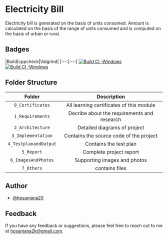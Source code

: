 # Electricity Bill
Electricity bill is generated on the basis of units consumed. Amount is calculated on the basis of the range of units consumed and is computed on the basis of urban or rural.


## Badges
|Build|cppcheck|Valgrind|
|:--:|:--:|
[![Build CI -Windows](https://github.com/hpsanjana20/M1_Electricity_Bill/actions/workflows/windows.yml/badge.svg)](https://github.com/hpsanjana20/M1_Electricity_Bill/actions/workflows/windows.yml)
[![Build CI -Windows](https://github.com/hpsanjana20/M1_Electricity_Bill/actions/workflows/windows.yml/badge.svg)](https://github.com/hpsanjana20/M1_Electricity_Bill/actions/workflows/windows.yml)

## Folder Structure
|Folder|Description|
|:--:|:--:|
|`0_Certificates`| All learning certificates of this module|
|`1_Requirements`| Decribe about the requirements and research|
|`2_Architecture`| Detailed diagrams of project|
|`3_Implementation`| Contains the source code of the project|
|`4_TestplanandOutput`| Contains the test plan|
|`5_Report`| Complete project report|
|`6_ImagesAndPhotos`| Supporting images and photos|
|`7_Others`| contains files |


## Author

- [@hpsanjana20](https://www.github.com/hpsanjana20)

## Feedback

If you have any feedback or suggestions, please feel free to reach out to me at hpsanjana2k@gmail.com.

